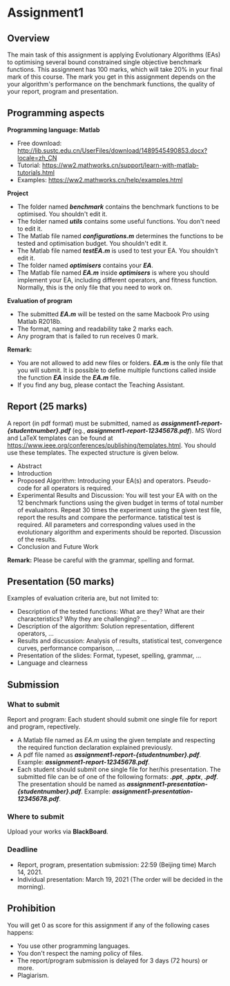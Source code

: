 # Assignment1

## Overview
The main task of this assignment is applying Evolutionary Algorithms (EAs) to optimising several bound constrained single objective benchmark functions. This assignment has 100 marks, which will take 20\% in your final mark of this course. 
The mark you get in this assignment depends on the your algorithm's performance on the benchmark functions, the quality of your report, program and presentation.

## Programming aspects
**Programming language: Matlab**
* Free download: http://lib.sustc.edu.cn/UserFiles/download/1489545490853.docx?locale=zh_CN
* Tutorial: https://ww2.mathworks.cn/support/learn-with-matlab-tutorials.html
* Examples: https://ww2.mathworks.cn/help/examples.html

**Project**
* The folder named ***benchmark*** contains the benchmark functions to be optimised. You shouldn't edit it.
* The folder named ***utils*** contains some useful functions. You don't need to edit it.
* The Matlab file named ***configurations.m*** determines the functions to be tested and optimisation budget. You shouldn't edit it.
* The Matlab file named ***testEA.m*** is used to test your EA. You shouldn't edit it.
* The folder named ***optimisers*** contains your ***EA***.
* The Matlab file named ***EA.m*** inside ***optimisers*** is where you should implement your EA, including different operators, and fitness function. Normally, this is the only file that you need to work on.

**Evaluation of program**
* The submitted ***EA.m***  will be tested on the same Macbook Pro using Matlab R2018b. 
* The format, naming and readability take 2 marks each.
* Any program that is failed to run receives 0 mark.

**Remark:** 
* You are not allowed to add new files or folders. ***EA.m*** is the only file that you will submit. It is possible to define multiple functions called inside the function ***EA*** inside the ***EA.m*** file.
* If you find any bug, please contact the Teaching Assistant.

## Report (25 marks)
A report (in pdf format) must be submitted, named as ***assignment1-report-{studentnumber}.pdf*** (eg., ***assignment1-report-12345678.pdf***). MS Word and LaTeX templates can be found at https://www.ieee.org/conferences/publishing/templates.html. You should use these templates.
The expected structure is given below.
* Abstract
* Introduction
* Proposed Algorithm: Introducing your EA(s) and operators. Pseudo-code for all operators is required. 
* Experimental Results and Discussion: You will test your EA with on the 12 benchmark functions using the given budget in terms of total number of evaluaitons. Repeat 30 times the experiment using the given test file, report the results and compare the performance. tatistical test is required. All parameters and corresponding values used in the evolutionary algorithm and experiments should be reported. Discussion of the results.
* Conclusion and Future Work

**Remark:** Please be careful with the grammar, spelling and format.

## Presentation (50 marks)
Examples of evaluation criteria are, but not limited to:
* Description of the tested functions: What are they? What are their characteristics? Why they are challenging? ...
* Description of the algorithm: Solution representation, different operators, ...
* Results and discussion: Analysis of results, statistical test, convergence curves, performance comparison, ...
* Presentation of the slides: Format, typeset, spelling, grammar, ...
* Language and clearness

## Submission
### What to submit
Report and program: Each student should submit one single file for report and program, repectively.
* A Matlab file named as *EA.m* using the given template and respecting the required function declaration explained previously. 
* A pdf file named as ***assignment1-report-{studentnumber}.pdf***. Example: ***assignment1-report-12345678.pdf***. 
* Each student should submit one single file for her/his presentation. The submitted file can be of one of the following formats: ***.ppt***, ***.pptx***, ***.pdf***. The presentation should be named as ***assignment1-presentation-{studentnumber}.pdf***. Example: ***assignment1-presentation-12345678.pdf***.
### Where to submit
Upload your works via **BlackBoard**.

### Deadline
* Report, program, presentation submission: 22:59 (Beijing time) March 14, 2021.
* Individual presentation: March 19, 2021 (The order will be decided in the morning).

## Prohibition
You will get 0 as score for this assignment if any of the following cases happens:
* You use other programming languages.
* You don't respect the naming policy of files.
* The report/program submission is delayed for 3 days (72 hours) or more.
* Plagiarism.
